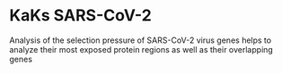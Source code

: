 # KaKs SARS-CoV-2
Analysis of the selection pressure of SARS-CoV-2 virus genes helps to analyze their most exposed protein regions as well as their overlapping genes
